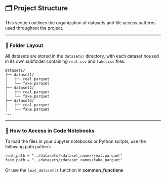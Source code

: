 ## 🗂️ Project Structure

This section outlines the organization of datasets and file access patterns used throughout the project.

---

### 📁 Folder Layout

All datasets are stored in the `datasets/` directory, with each dataset housed in its own subfolder containing `real.csv` and `fake.csv` files.

```plaintext
datasets/
├── dataset1/
│   ├── real.parquet
│   └── fake.parquet
├── dataset2/
│   ├── real.parquet
│   └── fake.parquet
├── dataset3/
│   ├── real.parquet
│   └── fake.parquet
...
```

---

### 📌 How to Access in Code Notebooks

To load the files in your Jupyter notebooks or Python scripts, use the following path pattern:

`real_path = "../datasets/<dataset_name>/real.parquet"`\
`fake_path = "../datasets/<dataset_name>/fake.parquet"`\
\
Or use the `load_dataset()` function in **common_functions**
